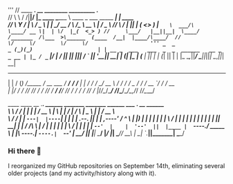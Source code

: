 '''
//  ____   ____.__  __           ________         _________              .__          
//  \   \ /   /|__|/  |_  ____   \______ \   ____ \_   ___ \_____ _______|  |   ____  
//   \   Y   / |  \   __\/  _ \   |    |  \_/ __ \/    \  \/\__  \\_  __ \  |  /  _ \ 
//    \     /  |  ||  | (  <_> )  |    `   \  ___/\     \____/ __ \|  | \/  |_(  <_> )
//     \___/   |__||__|  \____/  /_______  /\___  >\______  (____  /__|  |____/\____/ 
//                                       \/     \/        \/     \/                   
'''
                   _  _                       _
                  (_)(_)                     | |
  __ _  ___   ___  _  _  ______   __ _  _ __ | |_
 / _` |/ __| / __|| || ||______| / _` || '__|| __|
| (_| |\__ \| (__ | || |        | (_| || |   | |_
 \__,_||___/ \___||_||_|         \__,_||_|    \__|


   _    ___ __           ____       ______           __    
  | |  / (_) /_____     / __ \___  / ____/___ ______/ /___ 
  | | / / / __/ __ \   / / / / _ \/ /   / __ `/ ___/ / __ \
  | |/ / / /_/ /_/ /  / /_/ /  __/ /___/ /_/ / /  / / /_/ /
  |___/_/\__/\____/  /_____/\___/\____/\__,_/_/  /_/\____/ 

____    ____  __  .___________.  ______       _______   _______   ______     ___      .______       __        ______   
\   \  /   / |  | |           | /  __  \     |       \ |   ____| /      |   /   \     |   _  \     |  |      /  __  \  
 \   \/   /  |  | `---|  |----`|  |  |  |    |  .--.  ||  |__   |  ,----'  /  ^  \    |  |_)  |    |  |     |  |  |  | 
  \      /   |  |     |  |     |  |  |  |    |  |  |  ||   __|  |  |      /  /_\  \   |      /     |  |     |  |  |  | 
   \    /    |  |     |  |     |  `--'  |    |  '--'  ||  |____ |  `----./  _____  \  |  |\  \----.|  `----.|  `--'  | 
    \__/     |__|     |__|      \______/     |_______/ |_______| \______/__/     \__\ | _| `._____||_______| \______/  
                                                                                                                       
### Hi there 👋

I reorganized my GitHub repositories on September 14th, eliminating several older projects (and my activity/history along with it).
